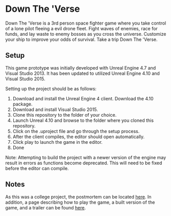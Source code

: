 # Down The 'Verse

Down The 'Verse is a 3rd person space fighter game where you take control of a lone pilot fleeing a evil drone fleet. Fight waves of enemies, race for funds, and lay waste to enemy bosses as you cross the universe. Customize your ship to improve your odds of survival. Take a trip Down The 'Verse.

## Setup

This game prototype was initially developed with Unreal Engine 4.7 and Visual Studio 2013. It has been updated to utilized Unreal Engine 4.10 and Visual Studio 2015.

Setting up the project should be as follows:

1. Download and install the Unreal Engine 4 client. Download the 4.10 package.
2. Download and install Visual Studio 2015.
3. Clone this repository to the folder of your choice.
4. Launch Unreal 4.10 and browse to the folder where you cloned this repository.
5. Click on the .uproject file and go through the setup process.
6. After the client compiles, the editor should open automatically.
7. Click play to launch the game in the editor.
8. Done

Note: Attempting to build the project with a newer version of the engine may result in errors as functions become deprecated. This will need to be fixed before the editor can compile.

## Notes

As this was a college project, the postmortem can be located [here](https://github.com/paulcoley/DownTheVerse/blob/master/Literature/POSTMORTEM.md). In addition, a page describing how to play the game, a built version of the game, and a trailer can be found [here](http://rf.itch.io/down-the-verse).